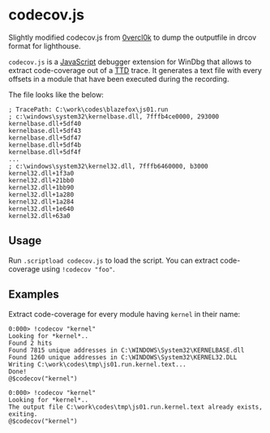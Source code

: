 # codecov.js

Slightly modified codecov.js from [0vercl0k](https://github.com/0vercl0k/windbg-scripts/blob/master/codecov/codecov.js) to dump the outputfile in drcov format for lighthouse.

`codecov.js` is a [JavaScript](https://docs.microsoft.com/en-us/windows-hardware/drivers/debugger/javascript-debugger-scripting) debugger extension for WinDbg that allows to extract code-coverage out of a [TTD](https://docs.microsoft.com/en-us/windows-hardware/drivers/debugger/time-travel-debugging-overview) trace. It generates a text file with every offsets in a module that have been executed during the recording.

The file looks like the below:

```text
; TracePath: C:\work\codes\blazefox\js01.run
; c:\windows\system32\kernelbase.dll, 7fffb4ce0000, 293000
kernelbase.dll+5df40
kernelbase.dll+5df43
kernelbase.dll+5df47
kernelbase.dll+5df4b
kernelbase.dll+5df4f
...
; c:\windows\system32\kernel32.dll, 7fffb6460000, b3000
kernel32.dll+1f3a0
kernel32.dll+21bb0
kernel32.dll+1bb90
kernel32.dll+1a280
kernel32.dll+1a284
kernel32.dll+1e640
kernel32.dll+63a0
```

## Usage

Run `.scriptload codecov.js` to load the script. You can extract code-coverage using `!codecov "foo"`.

## Examples

Extract code-coverage for every module having `kernel` in their name:

```text
0:000> !codecov "kernel"
Looking for *kernel*..
Found 2 hits
Found 7815 unique addresses in C:\WINDOWS\System32\KERNELBASE.dll
Found 1260 unique addresses in C:\WINDOWS\System32\KERNEL32.DLL
Writing C:\work\codes\tmp\js01.run.kernel.text...
Done!
@$codecov("kernel")

0:000> !codecov "kernel"
Looking for *kernel*..
The output file C:\work\codes\tmp\js01.run.kernel.text already exists, exiting.
@$codecov("kernel")
```

